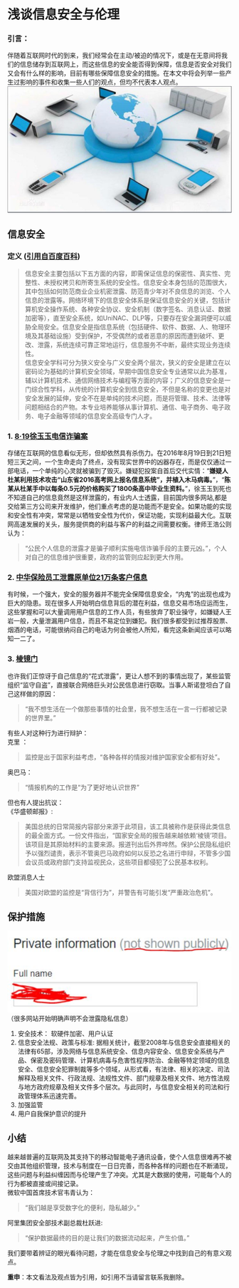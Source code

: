 # 浅谈信息安全与伦理  
### 引言：  
伴随着互联网时代的到来，我们经常会在主动/被迫的情况下，或是在无意间将我们的信息储存到互联网上，而这些信息的安全能否得到保障，信息是否安全对我们又会有什么样的影响，目前有哪些保障信息安全的措施。在本文中将会列举一些产生过影响的事件和收集一些人们的观点，但均不代表本人观点。  
![](images/ie.JPG)  
## 信息安全  
### 定义 ([引用自百度百科](https://baike.baidu.com/item/%E4%BF%A1%E6%81%AF%E5%AE%89%E5%85%A8/339810?fr=aladdin#12_2))  
>信息安全主要包括以下五方面的内容，即需保证信息的保密性、真实性、完整性、未授权拷贝和所寄生系统的安全性。信息安全本身包括的范围很大，其中包括如何防范商业企业机密泄露、防范青少年对不良信息的浏览、个人信息的泄露等。网络环境下的信息安全体系是保证信息安全的关键，包括计算机安全操作系统、各种安全协议、安全机制（数字签名、消息认证、数据加密等），直至安全系统，如UniNAC、DLP等，只要存在安全漏洞便可以威胁全局安全。信息安全是指信息系统（包括硬件、软件、数据、人、物理环境及其基础设施）受到保护，不受偶然的或者恶意的原因而遭到破坏、更改、泄露，系统连续可靠正常地运行，信息服务不中断，最终实现业务连续性。  
信息安全学科可分为狭义安全与广义安全两个层次，狭义的安全是建立在以密码论为基础的计算机安全领域，早期中国信息安全专业通常以此为基准，辅以计算机技术、通信网络技术与编程等方面的内容；广义的信息安全是一门综合性学科，从传统的计算机安全到信息安全，不但是名称的变更也是对安全发展的延伸，安全不在是单纯的技术问题，而是将管理、技术、法律等问题相结合的产物。本专业培养能够从事计算机、通信、电子商务、电子政务、电子金融等领域的信息安全高级专门人才。

### 1. [8·19徐玉玉电信诈骗案](https://baike.baidu.com/item/8%C2%B719%E5%BE%90%E7%8E%89%E7%8E%89%E7%94%B5%E4%BF%A1%E8%AF%88%E9%AA%97%E6%A1%88/20091304)  
存储在互联网的信息看似无形，但却依然具有杀伤力。在2016年8月19日到21日短短三天之间，一个生命走向了终点，没有现实世界中的凶器存在，而是仅仅通过一部电话，一个单纯的心灵就被骗到了毁灭。嫌疑犯投案自首后交代实情：“**嫌疑人杜某利用技术攻击“山东省2016高考网上报名信息系统”，并植入木马病毒。**”，“**陈某从杜某手中以每条0.5元的价格购买了1800条高中毕业生资料。**”，徐玉玉到死也不知道自己的信息竟然是这样泄露的，有业内人士透露，目前国内很多网站,都是交给第三方公司来开发维护，他们重点考虑的是功能而不是安全。如果功能的实现和安全性有冲突，常常是以牺牲安全性为代价，保证功能，实现利益最大化。互联网高速发展的关头，服务提供商的利益与客户的利益之间需要权衡。律师王浩公则认为：  
>“公民个人信息的泄露才是骗子顺利实施电信诈骗手段的主要元凶。”，个人对自己的信息维护很重要，政府的监管则应起到更大作用。  

### 2. [中华保险员工泄露原单位21万条客户信息](https://baijiahao.baidu.com/s?id=1599328169452416502&wfr=spider&for=pc)   
有时候，一个强大，安全的服务器并不能完全保障信息安全，“内鬼”的出现也成为巨大的隐患。现在很多人开始明白信息背后的潜在利益，信息交易市场应运而生，这些掌握和可以大量调用用户信息的工作人员，有些放弃了职业操守，如嫌疑人王岩一般，大量泄漏用户信息，而且不易定位到嫌犯。我们很多都受到过推荐股票、烟酒的电话，可能很纳闷自己的电话为何会被他人所知，看完这条新闻应该可以略知一二了。  

### 3. [棱镜门](https://baike.baidu.com/item/%E6%A3%B1%E9%95%9C%E9%97%A8/6006333?fr=aladdin)  
也许我们正惊讶于自己信息的“花式泄露”，更让人想不到的事情出现了，某些监管组织“监守自盗”，直接联合网络巨头对公民信息进行窃取。当事人斯诺登坦白了自己这样做的原因：
>“我不想生活在一个做那些事情的社会里，我不想生活在一言一行都被记录的世界里。”

有些人对这种行为进行辩护：  
克里 ：
>监控是出于国家利益考虑，“各种各样的情报对维护国家安全都有好处”。

奥巴马：
>“情报机构的工作是“为了更好地认识世界”

但也有人提出抗议：  
《华盛顿邮报》:
>美国总统的日常简报内容部分来源于此项目，该工具被称作是获得此类信息的最全面方式。一份文件指出，“国家安全局的报告越来越依赖‘棱镜’项目。该项目是其原始材料的主要来源。报道刊出后外界哗然。保护公民隐私组织予以强烈谴责，表示不管奥巴马政府如何以反恐之名进行申辩，不管多少国会议员或政府部门支持监视民众，这些项目都侵犯了公民基本权利。   

欧盟消息人士
>美国对欧盟的监控是“背信行为”，并警告有可能引发“严重政治危机”。  

## 保护措施   
![](images/information.JPG)  
（很多网站开始明确声明不会泄露隐私信息）
 
1. 安全技术： 软硬件加密、用户认证  
2. 信息安全法规、政策与标准:  据相关统计，截至2008年与信息安全直接相关的法律有65部，涉及网络与信息系统安全、信息内容安全、信息安全系统与产品、保密及密码管理、计算机病毒与危害性程序防治、金融等特定领域的信息安全、信息安全犯罪制裁等多个领域，从形式看，有法律、相关的决定、司法解释及相关文件、行政法规、法规性文件、部门规章及相关文件、地方性法规与地方政府规章及相关文件多个层次。与此同时，与信息安全相关的司法和行政管理体系迅速完善。
3. 加强监管  
4. 用户自我保护意识的提升  

## 小结  
越来越普遍的互联网及其支持下的移动智能电子通讯设备，使个人信息很难再不被交由其他组织管理，技术与制度在一日日完善，而各种各样的问题也在不断涌现，这些问题与利益纠缠因而与伦理产生了冲突。尤其是大数据的使用，可能每个人的行为都被直接或间接记录。  
微软中国首席技术官韦青认为：
>“我们越是享受数字化的便利，隐私越少。” 

阿里集团安全部技术副总裁杜跃进:
>“保护数据最终的目的是让我们的数据流动起来，产生价值。”

我们要带着辨证的眼光看待问题，才能在信息安全与伦理之中找到自己的有意义观点。   

**重申**：本文看法及观点皆为引用，如引用不当请留言联系我删除。

